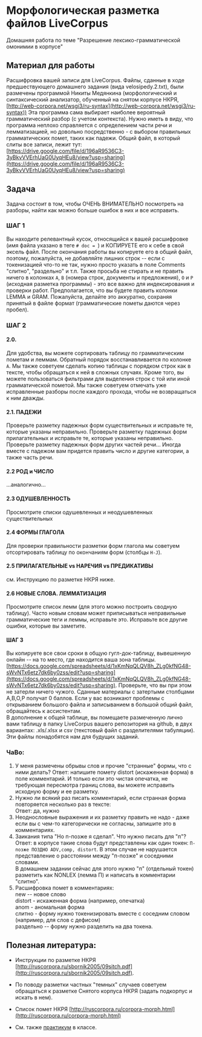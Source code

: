 # Морфологическая разметка файлов LiveCorpus
Домашняя работа по теме "Разрешение лексико-грамматической омонимии в корпусе"

## Материал для работы
Расшифровка вашей записи для LiveCorpus. Файлы, сданные в ходе предшествующего домашнего задания (вида velosipedy.2.txt), были размечены программой Никиты Медянкина (морфологический и синтаксический анализатор, обученный на снятом корпусе НКРЯ, [http://web-corpora.net/wsgi3/ru-syntax](http://web-corpora.net/wsgi3/ru-syntax))
Эта программа сама выбирает наиболее вероятный грамматический разбор (с учетом контекста). Нужно иметь в виду, что программа неплохо справляется с определением части речи и лемматизацией, но довольно посредственно - с выбором правильных грамматических помет, таких как падежи.
Общий файл, в который слиты все записи, лежит тут:
[https://drive.google.com/file/d/196aR9536C3-3yBkvVVErhUaG0UyqHEu8/view?usp=sharing](https://drive.google.com/file/d/196aR9536C3-3yBkvVVErhUaG0UyqHEu8/view?usp=sharing)

## Задача
Задача состоит в том, чтобы ОЧЕНЬ ВНИМАТЕЛЬНО посмотреть на разборы, найти как можно больше ошибок в них и все исправить.
 
### ШАГ 1
Вы находите релевантный кусок, относящийся к вашей расшифровке (имя файла указано в теге `# doc = `)
и КОПИРУЕТЕ его к себе в свой эксель файл. После окончания работы вы копируете его в общий файл, поэтому, пожалуйста, не добавляйте лишних строк -- если с токенизацией что-то не так, нужно просто указать в поле Comments "слитно", "раздельно" и т.п.
Также просьба не стирать и не править ничего в колонках `А`, `B` (номера строк, документы и предложения), `O` и `P` (исходная разметка программы) - это все важно для индексирования и проверки работ. Предполагается, что вы будете править колонки LEMMA и GRAM. Пожалуйста, делайте это аккуратно, сохраняя принятый в файле формат (грамматические пометы даются через пробел).
 
### ШАГ 2
#### 2.0. 
Для удобства, вы можете сортировать таблицу по грамматическим пометам и леммам. Обратный порядок восстанавливается по колонке `А`.
Мы также советуем сделать копию таблицы с порядком строк как в тексте, чтобы обращаться к ней в сложных случаях. Кроме того, вы можете пользоваться фильтрами для выделения строк с той или иной грамматической пометой.
Мы также советуем отмечать уже исправленные разборы после каждого прохода, чтобы не возвращаться к ним дважды.
 
#### 2.1. ПАДЕЖИ
Проверьте разметку падежных форм существительных и исправьте те, которые указаны неправильно.
Проверьте разметку падежных форм прилагательных и исправьте те, которые указаны неправильно.
Проверьте разметку падежных форм других частей речи...
Иногда вместе с падежом вам придется править число и другие категории, а также часть речи.
 
#### 2.2 РОД и ЧИСЛО
...аналогично...
 
#### 2.3 ОДУШЕВЛЕННОСТЬ
Просмотрите списки одушевленных и неодушевленных существительных
 
#### 2.4 ФОРМЫ ГЛАГОЛА
Для проверки правильности разметки форм глагола мы советуем отсортировать таблицу по окончаниям форм (столбцы `H-J`).
 
#### 2.5 ПРИЛАГАТЕЛЬНЫЕ vs НАРЕЧИЯ vs ПРЕДИКАТИВЫ
см. Инструкцию по разметке НКРЯ ниже.  
 
#### 2.6 НОВЫЕ СЛОВА. ЛЕММАТИЗАЦИЯ
Просмотрите список лемм (для этого можно построить сводную таблицу). Часто новым словам может приписываться неправильные грамматические теги и леммы, исправьте это. Исправьте все другие ошибки, которые вы заметите.
 
#### ШАГ 3
Вы копируете все свои сроки в общую гугл-док-таблицу, вывешенную онлайн -- на то место, где находится ваша зона таблицы.
[https://docs.google.com/spreadsheets/d/1xKmNqQLQV8h_ZLg0kfNG48-sWvNTx6etz7dk6by0zss/edit?usp=sharing](https://docs.google.com/spreadsheets/d/1xKmNqQLQV8h_ZLg0kfNG48-sWvNTx6etz7dk6by0zss/edit?usp=sharing). 
Проверьте, что вы при этом не затерли ничего чужого. Сданные материалы с затертыми столбцами A,B,O,P получат 0 баллов.
Если у вас возникают проблемы с открыванием большого файла и записыванием в большой общий файл, обращайтесь к ассистентам.  
В дополнение к общей таблице, вы помещаете размеченную лично вами таблицу в папку LiveCorpus вашего репозитория на github, в двух вариантах: .xls/.xlsx и csv (текстовый файл с разделителями табуляции). Эти файлы понадобятся нам для будущих заданий.   
 
### ЧаВо:
1) У меня размечены обрывы слов и прочие "странные" формы, что с ними делать? Ответ: напишите помету distort (искаженная форма) в поле комментарий. И только если это чистая опечатка, не требующая пересмотра границ слова, вы можете исправить исходную форму и ее разметку.  
2) Нужно ли всякий раз писать комментарий, если странная форма повторяется несколько раз в тексте:  
Ответ: да, нужно  
3) Неоднословные выражения и их разметку править не надо - даже если вы с чем-то категорически не согласны, запишите это в комментариях.  
4) Заикания типа "Но п-позже я сделал". Что нужно писать для "п"?  
Ответ: в корпусе такие слова будут представлены как один токен: `П-позже ПОЗДНО ADV,comp, distort`. В этом случае не нарушается представление о расстоянии между "п-позже" и соседними словами.  
В домашнем задании сейчас для этого нужно "п" (отдельный токен) разметить как NONLEX (лемма П) и написать в комментарии "слитно".  
5) Расшифровка помет в комментариях:  
new -- новое слово  
distort - искаженная форма (например, опечатка)  
anom - аномальная форма  
слитно - форму нужно токенизировать вместе с соседним словом (например, для слов с дефисом)  
раздельно -- форму нужно разделить на два токена.  
 
## Полезная литература:  
* Инструкции по разметке НКРЯ [http://ruscorpora.ru/sbornik2005/09sitch.pdf](http://ruscorpora.ru/sbornik2005/09sitch.pdf).  
* По поводу разметки частных "темных" случаев советуем обращаться к разметке Снятого корпуса НКРЯ (задать подкорпус и искать в нем).  
 
* Список помет НКРЯ [http://ruscorpora.ru/corpora-morph.html](http://ruscorpora.ru/corpora-morph.html)  

* См. также [практикум](https://github.com/olesar/hseinstruments/blob/master/Day08-Disambiguation.md#%D0%9A%D0%B0%D0%BA-%D0%B2%D1%8B%D0%B1%D0%B8%D1%80%D0%B0%D1%82%D1%8C-%D1%80%D0%B0%D0%B7%D0%B1%D0%BE%D1%80%D1%8B) в классе.
